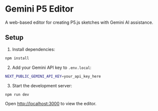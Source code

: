 # Gemini P5 Editor

A web-based editor for creating P5.js sketches with Gemini AI assistance.

## Setup

1. Install dependencies:
```bash
npm install
```

2. Add your Gemini API key to `.env.local`:
```bash
NEXT_PUBLIC_GEMINI_API_KEY=your_api_key_here
```

3. Start the development server:
```bash
npm run dev
```

Open [http://localhost:3000](http://localhost:3000) to view the editor. 